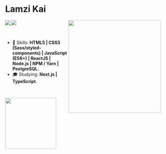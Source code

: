 # Lamzi Kai

<img align="right" width="300px" src="./bio-image.svg" />

<p align="left">
  <a href="mailto:LamZiKai0818@outlook.com">
    <img src="https://img.shields.io/badge/-LamZiKai0818@outlook.com-6633cc?style=flat-square&logo=Gmail&logoColor=white&link=mailto:LamZiKai0818@outlook.com" />
  </a>
<!--   <a href="https://www.linkedin.com/in/rafaeldcmartins">
    <img src="https://img.shields.io/badge/-Rafael%20Martins-6633cc?style=flat-square&logo=Linkedin&logoColor=white&link=https://www.linkedin.com/in/rafaeldcmartins" />
  </a> -->
<!--   <a>
    <img src="https://img.shields.io/badge/Rafa Martins%231783-6633cc?style=flat-square&logo=Discord&logoColor=white" />
  </a> -->
  <a href="https://github.com/martins-rafael/?tab=follow">
    <img src="https://img.shields.io/github/followers/martins-rafael?label=Follow&style=social" />
  </a>
</p>

<br>

- :rocket: Skills: <strong>HTML5 | CSS3 (Sass/styled-components) | JavaScript (ES6+) | ReactJS | Node.js | NPM / Yarn | PostgreSQL.</strong>
- :mortar_board: Studying: <strong>Next.js | TypeScript</strong>.

<br>

<img
  align="left"
  height="165"
  src="https://github-readme-stats.vercel.app/api?username=LamZiKai&count_private=true&show_icons=true&custom_title=GitHub%20Status&hide=issues&title_color=6633cc&icon_color=f7df1e&bg_color=ffffff00&text_color=7159c1&hide_border=true"
/>

